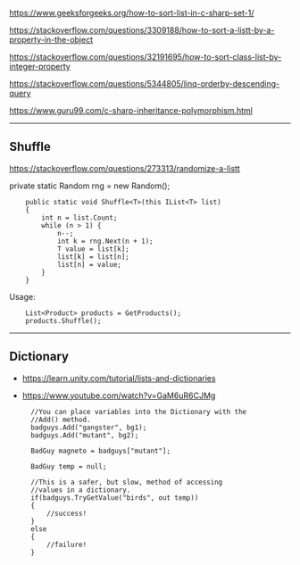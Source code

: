 https://www.geeksforgeeks.org/how-to-sort-list-in-c-sharp-set-1/

https://stackoverflow.com/questions/3309188/how-to-sort-a-listt-by-a-property-in-the-object

https://stackoverflow.com/questions/32191695/how-to-sort-class-list-by-integer-property

https://stackoverflow.com/questions/5344805/linq-orderby-descending-query

https://www.guru99.com/c-sharp-inheritance-polymorphism.html

----
## Shuffle
https://stackoverflow.com/questions/273313/randomize-a-listt

private static Random rng = new Random();  

        public static void Shuffle<T>(this IList<T> list)  
        {  
            int n = list.Count;  
            while (n > 1) {  
                n--;  
                int k = rng.Next(n + 1);  
                T value = list[k];  
                list[k] = list[n];  
                list[n] = value;  
            }  
        }
Usage:

        List<Product> products = GetProducts();
        products.Shuffle();


----

## Dictionary

* https://learn.unity.com/tutorial/lists-and-dictionaries
* https://www.youtube.com/watch?v=GaM6uR6CJMg



        //You can place variables into the Dictionary with the
        //Add() method.
        badguys.Add("gangster", bg1);
        badguys.Add("mutant", bg2);

        BadGuy magneto = badguys["mutant"];

        BadGuy temp = null;

        //This is a safer, but slow, method of accessing
        //values in a dictionary.
        if(badguys.TryGetValue("birds", out temp))
        {
            //success!
        }
        else
        {
            //failure!
        }
